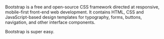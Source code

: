 Bootstrap is a free and open-source CSS framework directed at responsive, mobile-first front-end web development. It contains HTML, CSS and JavaScript-based design templates for typography, forms, buttons, navigation, and other interface components.
Bootstrap is super easy.